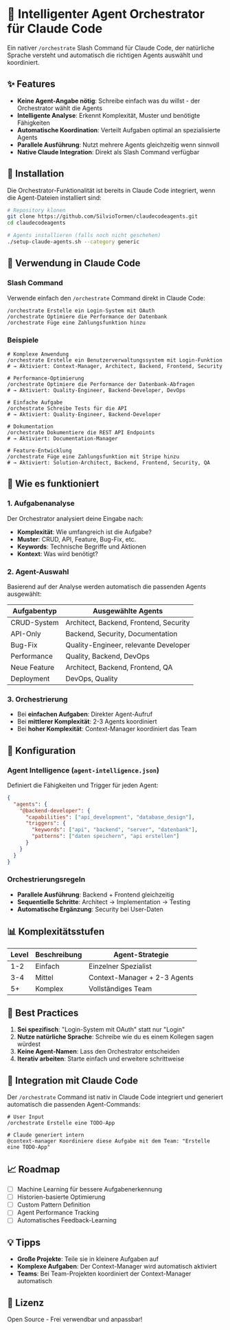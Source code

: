 # 🤖 Intelligenter Agent Orchestrator für Claude Code

Ein nativer `/orchestrate` Slash Command für Claude Code, der natürliche Sprache versteht und automatisch die richtigen Agents auswählt und koordiniert.

## ✨ Features

- **Keine Agent-Angabe nötig**: Schreibe einfach was du willst - der Orchestrator wählt die Agents
- **Intelligente Analyse**: Erkennt Komplexität, Muster und benötigte Fähigkeiten
- **Automatische Koordination**: Verteilt Aufgaben optimal an spezialisierte Agents
- **Parallele Ausführung**: Nutzt mehrere Agents gleichzeitig wenn sinnvoll
- **Native Claude Integration**: Direkt als Slash Command verfügbar

## 🚀 Installation

Die Orchestrator-Funktionalität ist bereits in Claude Code integriert, wenn die Agent-Dateien installiert sind:

```bash
# Repository klonen
git clone https://github.com/SilvioTormen/claudecodeagents.git
cd claudecodeagents

# Agents installieren (falls noch nicht geschehen)
./setup-claude-agents.sh --category generic
```

## 📝 Verwendung in Claude Code

### Slash Command

Verwende einfach den `/orchestrate` Command direkt in Claude Code:

```
/orchestrate Erstelle ein Login-System mit OAuth
/orchestrate Optimiere die Performance der Datenbank
/orchestrate Füge eine Zahlungsfunktion hinzu
```

### Beispiele

```
# Komplexe Anwendung
/orchestrate Erstelle ein Benutzerverwaltungssystem mit Login-Funktion
# → Aktiviert: Context-Manager, Architect, Backend, Frontend, Security

# Performance-Optimierung
/orchestrate Optimiere die Performance der Datenbank-Abfragen
# → Aktiviert: Quality-Engineer, Backend-Developer, DevOps

# Einfache Aufgabe
/orchestrate Schreibe Tests für die API
# → Aktiviert: Quality-Engineer, Backend-Developer

# Dokumentation
/orchestrate Dokumentiere die REST API Endpoints
# → Aktiviert: Documentation-Manager

# Feature-Entwicklung
/orchestrate Füge eine Zahlungsfunktion mit Stripe hinzu
# → Aktiviert: Solution-Architect, Backend, Frontend, Security, QA
```

## 🧠 Wie es funktioniert

### 1. Aufgabenanalyse
Der Orchestrator analysiert deine Eingabe nach:
- **Komplexität**: Wie umfangreich ist die Aufgabe?
- **Muster**: CRUD, API, Feature, Bug-Fix, etc.
- **Keywords**: Technische Begriffe und Aktionen
- **Kontext**: Was wird benötigt?

### 2. Agent-Auswahl
Basierend auf der Analyse werden automatisch die passenden Agents ausgewählt:

| Aufgabentyp | Ausgewählte Agents |
|-------------|-------------------|
| CRUD-System | Architect, Backend, Frontend, Security |
| API-Only | Backend, Security, Documentation |
| Bug-Fix | Quality-Engineer, relevante Developer |
| Performance | Quality, Backend, DevOps |
| Neue Feature | Architect, Backend, Frontend, QA |
| Deployment | DevOps, Quality |

### 3. Orchestrierung
- Bei **einfachen Aufgaben**: Direkter Agent-Aufruf
- Bei **mittlerer Komplexität**: 2-3 Agents koordiniert
- Bei **hoher Komplexität**: Context-Manager koordiniert das Team

## 🔧 Konfiguration

### Agent Intelligence (`agent-intelligence.json`)
Definiert die Fähigkeiten und Trigger für jeden Agent:

```json
{
  "agents": {
    "@backend-developer": {
      "capabilities": ["api_development", "database_design"],
      "triggers": {
        "keywords": ["api", "backend", "server", "datenbank"],
        "patterns": ["daten speichern", "api erstellen"]
      }
    }
  }
}
```

### Orchestrierungsregeln
- **Parallele Ausführung**: Backend + Frontend gleichzeitig
- **Sequentielle Schritte**: Architect → Implementation → Testing
- **Automatische Ergänzung**: Security bei User-Daten

## 📊 Komplexitätsstufen

| Level | Beschreibung | Agent-Strategie |
|-------|-------------|-----------------|
| 1-2 | Einfach | Einzelner Spezialist |
| 3-4 | Mittel | Context-Manager + 2-3 Agents |
| 5+ | Komplex | Vollständiges Team |

## 🎯 Best Practices

1. **Sei spezifisch**: "Login-System mit OAuth" statt nur "Login"
2. **Nutze natürliche Sprache**: Schreibe wie du es einem Kollegen sagen würdest
3. **Keine Agent-Namen**: Lass den Orchestrator entscheiden
4. **Iterativ arbeiten**: Starte einfach und erweitere schrittweise

## 🤝 Integration mit Claude Code

Der `/orchestrate` Command ist nativ in Claude Code integriert und generiert automatisch die passenden Agent-Commands:

```
# User Input
/orchestrate Erstelle eine TODO-App

# Claude generiert intern
@context-manager Koordiniere diese Aufgabe mit dem Team: "Erstelle eine TODO-App"
```

## 📈 Roadmap

- [ ] Machine Learning für bessere Aufgabenerkennung
- [ ] Historien-basierte Optimierung
- [ ] Custom Pattern Definition
- [ ] Agent Performance Tracking
- [ ] Automatisches Feedback-Learning

## 💡 Tipps

- **Große Projekte**: Teile sie in kleinere Aufgaben auf
- **Komplexe Aufgaben**: Der Context-Manager wird automatisch aktiviert
- **Teams**: Bei Team-Projekten koordiniert der Context-Manager automatisch

## 📝 Lizenz

Open Source - Frei verwendbar und anpassbar!